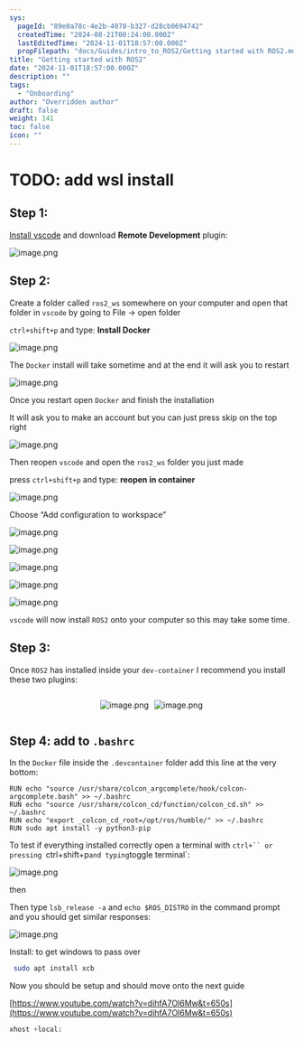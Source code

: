 ```yaml
---
sys:
  pageId: "89e0a78c-4e2b-4070-b327-d28cb0694742"
  createdTime: "2024-08-21T00:24:00.000Z"
  lastEditedTime: "2024-11-01T18:57:00.000Z"
  propFilepath: "docs/Guides/intro_to_ROS2/Getting started with ROS2.md"
title: "Getting started with ROS2"
date: "2024-11-01T18:57:00.000Z"
description: ""
tags:
  - "Onboarding"
author: "Overridden author"
draft: false
weight: 141
toc: false
icon: ""
---
```


# TODO: add wsl install

## Step 1:

[Install vscode](https://code.visualstudio.com/download) and download **Remote Development** plugin:

![image.png](https://prod-files-secure.s3.us-west-2.amazonaws.com/d518164a-d88e-44d1-a4ee-3adb3bd8bce0/efb52993-1881-4a40-b95e-6f020334f022/image.png?X-Amz-Algorithm=AWS4-HMAC-SHA256&X-Amz-Content-Sha256=UNSIGNED-PAYLOAD&X-Amz-Credential=ASIAZI2LB466XESFMHYA%2F20250201%2Fus-west-2%2Fs3%2Faws4_request&X-Amz-Date=20250201T150249Z&X-Amz-Expires=3600&X-Amz-Security-Token=IQoJb3JpZ2luX2VjEM7%2F%2F%2F%2F%2F%2F%2F%2F%2F%2FwEaCXVzLXdlc3QtMiJHMEUCIDzQhymC6dpPvZBFG5x1BqOitR2VT5y7PSIx8ZhgQSFRAiEAgYEZ5rtlc3CXMCJxSrGlmp1Eyko3h2S0EQshL8kj2iAqiAQI1%2F%2F%2F%2F%2F%2F%2F%2F%2F%2F%2FARAAGgw2Mzc0MjMxODM4MDUiDAT%2FXs7MQVToeFxzwSrcA9wXNqt2MPf6u3%2Bc22JvLCqNKNOZrwtPuggUzty4hhrHQ6DC0Z3aO8JSuoI6B7PbZOIPYUSP0mGO%2BC%2BOV%2BqkfTgfjsejMKGHQnjZihO3Q6KvYD5yFlaAacK2ZgTpvuzuegmuWZT36YQjUduEuV%2F%2FBoEukZqcFAYuKoGsF%2BSQD0ipMkMcxJtG9UkMpYjbdkJiVrFMTU9%2FabPg5GJj97U0XXJ10HhjYkCfCBFTXPuD%2BX8ycqHT439kZ4xrE4Rei%2B0YN7pudICVFKqwieEnwVHftvJf%2BuAu0cWxXV78QUMnxN7wAyub3wPCJ5ZEeh5EpRMCJ9JK2KNep0VCxb1G01rhWjp4%2BMzfrrxZqOS16F5U5QO1JR0KrzD5%2Fn10UW8rQUTJcR2nxHghvaxGh5kd%2FRuUR99tcyBxcfO4wjdeiAT6Sa%2BNlJkpZNcoJ5KKF3N1qySg0hTpnjPq9TIsH6uuBzx%2BGGugyRk07OrV7k0z6n5a0IuQvYV%2FNJ1Uh%2BnjUlBN9gJvjGnADKL9bMb21DKNCjZXjggh87YgQEKZtk1mzV3F%2FQH%2F98AhOth4abV0hHsyaGnv7YQ81MlPcd7a9ctjtLH5eL%2Bm4etkfoKo%2B8LcgeY2v%2FPWKT5qpfbU8WPXjtcGMPPD%2BLwGOqUBa2RaL7qzegvHU88IvRlEP6usoYC7mFKknFSZR585r7OTH54QeFd%2FRdpmnmDd4HJLkr7HRphTU9MtBpPPgjcrJxV0s0Td3rtpiLYDX%2B4Y5W0I%2FqbTIfdadXtqj7yYiQSgYX7fi9AweLDXBghdKzlrOInR4YBvK7Y9Q9NlhmHoKG7SKnVcXxHwDybfkOFlY%2B4BhEs52JImh%2BYZYHRW2K5M5niZQ6bC&X-Amz-Signature=48bf92c924c309ccb77bac3170d1c1e769faf932f5df1d0a585a491f59cee451&X-Amz-SignedHeaders=host&x-id=GetObject)

## Step 2:

Create a folder called `ros2_ws` somewhere on your computer and open that folder in `vscode` by going to File → open folder 

`ctrl+shift+p` and type: **Install Docker**

![image.png](https://prod-files-secure.s3.us-west-2.amazonaws.com/d518164a-d88e-44d1-a4ee-3adb3bd8bce0/2269dc0e-1cd5-47ff-bceb-c04ad9b2eab0/image.png?X-Amz-Algorithm=AWS4-HMAC-SHA256&X-Amz-Content-Sha256=UNSIGNED-PAYLOAD&X-Amz-Credential=ASIAZI2LB466XESFMHYA%2F20250201%2Fus-west-2%2Fs3%2Faws4_request&X-Amz-Date=20250201T150249Z&X-Amz-Expires=3600&X-Amz-Security-Token=IQoJb3JpZ2luX2VjEM7%2F%2F%2F%2F%2F%2F%2F%2F%2F%2FwEaCXVzLXdlc3QtMiJHMEUCIDzQhymC6dpPvZBFG5x1BqOitR2VT5y7PSIx8ZhgQSFRAiEAgYEZ5rtlc3CXMCJxSrGlmp1Eyko3h2S0EQshL8kj2iAqiAQI1%2F%2F%2F%2F%2F%2F%2F%2F%2F%2F%2FARAAGgw2Mzc0MjMxODM4MDUiDAT%2FXs7MQVToeFxzwSrcA9wXNqt2MPf6u3%2Bc22JvLCqNKNOZrwtPuggUzty4hhrHQ6DC0Z3aO8JSuoI6B7PbZOIPYUSP0mGO%2BC%2BOV%2BqkfTgfjsejMKGHQnjZihO3Q6KvYD5yFlaAacK2ZgTpvuzuegmuWZT36YQjUduEuV%2F%2FBoEukZqcFAYuKoGsF%2BSQD0ipMkMcxJtG9UkMpYjbdkJiVrFMTU9%2FabPg5GJj97U0XXJ10HhjYkCfCBFTXPuD%2BX8ycqHT439kZ4xrE4Rei%2B0YN7pudICVFKqwieEnwVHftvJf%2BuAu0cWxXV78QUMnxN7wAyub3wPCJ5ZEeh5EpRMCJ9JK2KNep0VCxb1G01rhWjp4%2BMzfrrxZqOS16F5U5QO1JR0KrzD5%2Fn10UW8rQUTJcR2nxHghvaxGh5kd%2FRuUR99tcyBxcfO4wjdeiAT6Sa%2BNlJkpZNcoJ5KKF3N1qySg0hTpnjPq9TIsH6uuBzx%2BGGugyRk07OrV7k0z6n5a0IuQvYV%2FNJ1Uh%2BnjUlBN9gJvjGnADKL9bMb21DKNCjZXjggh87YgQEKZtk1mzV3F%2FQH%2F98AhOth4abV0hHsyaGnv7YQ81MlPcd7a9ctjtLH5eL%2Bm4etkfoKo%2B8LcgeY2v%2FPWKT5qpfbU8WPXjtcGMPPD%2BLwGOqUBa2RaL7qzegvHU88IvRlEP6usoYC7mFKknFSZR585r7OTH54QeFd%2FRdpmnmDd4HJLkr7HRphTU9MtBpPPgjcrJxV0s0Td3rtpiLYDX%2B4Y5W0I%2FqbTIfdadXtqj7yYiQSgYX7fi9AweLDXBghdKzlrOInR4YBvK7Y9Q9NlhmHoKG7SKnVcXxHwDybfkOFlY%2B4BhEs52JImh%2BYZYHRW2K5M5niZQ6bC&X-Amz-Signature=773a9b0b781e108a8d99399313ec4499e2354f2ed3ed5672414db028372cbd69&X-Amz-SignedHeaders=host&x-id=GetObject)

The `Docker` install will take sometime and at the end it will ask you to restart

![image.png](https://prod-files-secure.s3.us-west-2.amazonaws.com/d518164a-d88e-44d1-a4ee-3adb3bd8bce0/ed233f78-be33-4b1f-b89c-9c346c0e961e/image.png?X-Amz-Algorithm=AWS4-HMAC-SHA256&X-Amz-Content-Sha256=UNSIGNED-PAYLOAD&X-Amz-Credential=ASIAZI2LB466XESFMHYA%2F20250201%2Fus-west-2%2Fs3%2Faws4_request&X-Amz-Date=20250201T150249Z&X-Amz-Expires=3600&X-Amz-Security-Token=IQoJb3JpZ2luX2VjEM7%2F%2F%2F%2F%2F%2F%2F%2F%2F%2FwEaCXVzLXdlc3QtMiJHMEUCIDzQhymC6dpPvZBFG5x1BqOitR2VT5y7PSIx8ZhgQSFRAiEAgYEZ5rtlc3CXMCJxSrGlmp1Eyko3h2S0EQshL8kj2iAqiAQI1%2F%2F%2F%2F%2F%2F%2F%2F%2F%2F%2FARAAGgw2Mzc0MjMxODM4MDUiDAT%2FXs7MQVToeFxzwSrcA9wXNqt2MPf6u3%2Bc22JvLCqNKNOZrwtPuggUzty4hhrHQ6DC0Z3aO8JSuoI6B7PbZOIPYUSP0mGO%2BC%2BOV%2BqkfTgfjsejMKGHQnjZihO3Q6KvYD5yFlaAacK2ZgTpvuzuegmuWZT36YQjUduEuV%2F%2FBoEukZqcFAYuKoGsF%2BSQD0ipMkMcxJtG9UkMpYjbdkJiVrFMTU9%2FabPg5GJj97U0XXJ10HhjYkCfCBFTXPuD%2BX8ycqHT439kZ4xrE4Rei%2B0YN7pudICVFKqwieEnwVHftvJf%2BuAu0cWxXV78QUMnxN7wAyub3wPCJ5ZEeh5EpRMCJ9JK2KNep0VCxb1G01rhWjp4%2BMzfrrxZqOS16F5U5QO1JR0KrzD5%2Fn10UW8rQUTJcR2nxHghvaxGh5kd%2FRuUR99tcyBxcfO4wjdeiAT6Sa%2BNlJkpZNcoJ5KKF3N1qySg0hTpnjPq9TIsH6uuBzx%2BGGugyRk07OrV7k0z6n5a0IuQvYV%2FNJ1Uh%2BnjUlBN9gJvjGnADKL9bMb21DKNCjZXjggh87YgQEKZtk1mzV3F%2FQH%2F98AhOth4abV0hHsyaGnv7YQ81MlPcd7a9ctjtLH5eL%2Bm4etkfoKo%2B8LcgeY2v%2FPWKT5qpfbU8WPXjtcGMPPD%2BLwGOqUBa2RaL7qzegvHU88IvRlEP6usoYC7mFKknFSZR585r7OTH54QeFd%2FRdpmnmDd4HJLkr7HRphTU9MtBpPPgjcrJxV0s0Td3rtpiLYDX%2B4Y5W0I%2FqbTIfdadXtqj7yYiQSgYX7fi9AweLDXBghdKzlrOInR4YBvK7Y9Q9NlhmHoKG7SKnVcXxHwDybfkOFlY%2B4BhEs52JImh%2BYZYHRW2K5M5niZQ6bC&X-Amz-Signature=b97c939e5f47336e08f38af229e77efeda16b3202aaf2d2158daa347542dbf93&X-Amz-SignedHeaders=host&x-id=GetObject)

Once you restart open `Docker` and finish the installation

It will ask you to make an account but you can just press skip on the top right

![image.png](https://prod-files-secure.s3.us-west-2.amazonaws.com/d518164a-d88e-44d1-a4ee-3adb3bd8bce0/21010ad9-1659-4fd9-9f59-9932a09b2a3d/image.png?X-Amz-Algorithm=AWS4-HMAC-SHA256&X-Amz-Content-Sha256=UNSIGNED-PAYLOAD&X-Amz-Credential=ASIAZI2LB466XESFMHYA%2F20250201%2Fus-west-2%2Fs3%2Faws4_request&X-Amz-Date=20250201T150249Z&X-Amz-Expires=3600&X-Amz-Security-Token=IQoJb3JpZ2luX2VjEM7%2F%2F%2F%2F%2F%2F%2F%2F%2F%2FwEaCXVzLXdlc3QtMiJHMEUCIDzQhymC6dpPvZBFG5x1BqOitR2VT5y7PSIx8ZhgQSFRAiEAgYEZ5rtlc3CXMCJxSrGlmp1Eyko3h2S0EQshL8kj2iAqiAQI1%2F%2F%2F%2F%2F%2F%2F%2F%2F%2F%2FARAAGgw2Mzc0MjMxODM4MDUiDAT%2FXs7MQVToeFxzwSrcA9wXNqt2MPf6u3%2Bc22JvLCqNKNOZrwtPuggUzty4hhrHQ6DC0Z3aO8JSuoI6B7PbZOIPYUSP0mGO%2BC%2BOV%2BqkfTgfjsejMKGHQnjZihO3Q6KvYD5yFlaAacK2ZgTpvuzuegmuWZT36YQjUduEuV%2F%2FBoEukZqcFAYuKoGsF%2BSQD0ipMkMcxJtG9UkMpYjbdkJiVrFMTU9%2FabPg5GJj97U0XXJ10HhjYkCfCBFTXPuD%2BX8ycqHT439kZ4xrE4Rei%2B0YN7pudICVFKqwieEnwVHftvJf%2BuAu0cWxXV78QUMnxN7wAyub3wPCJ5ZEeh5EpRMCJ9JK2KNep0VCxb1G01rhWjp4%2BMzfrrxZqOS16F5U5QO1JR0KrzD5%2Fn10UW8rQUTJcR2nxHghvaxGh5kd%2FRuUR99tcyBxcfO4wjdeiAT6Sa%2BNlJkpZNcoJ5KKF3N1qySg0hTpnjPq9TIsH6uuBzx%2BGGugyRk07OrV7k0z6n5a0IuQvYV%2FNJ1Uh%2BnjUlBN9gJvjGnADKL9bMb21DKNCjZXjggh87YgQEKZtk1mzV3F%2FQH%2F98AhOth4abV0hHsyaGnv7YQ81MlPcd7a9ctjtLH5eL%2Bm4etkfoKo%2B8LcgeY2v%2FPWKT5qpfbU8WPXjtcGMPPD%2BLwGOqUBa2RaL7qzegvHU88IvRlEP6usoYC7mFKknFSZR585r7OTH54QeFd%2FRdpmnmDd4HJLkr7HRphTU9MtBpPPgjcrJxV0s0Td3rtpiLYDX%2B4Y5W0I%2FqbTIfdadXtqj7yYiQSgYX7fi9AweLDXBghdKzlrOInR4YBvK7Y9Q9NlhmHoKG7SKnVcXxHwDybfkOFlY%2B4BhEs52JImh%2BYZYHRW2K5M5niZQ6bC&X-Amz-Signature=21f5f5ed9dade3adeb492c157a1938b423111b2deb4a106419b6f65dc4553152&X-Amz-SignedHeaders=host&x-id=GetObject)

Then reopen `vscode` and open the `ros2_ws` folder you just made

press `ctrl+shift+p` and type: **reopen in container**

![image.png](https://prod-files-secure.s3.us-west-2.amazonaws.com/d518164a-d88e-44d1-a4ee-3adb3bd8bce0/4e93b8c2-41ad-488c-8095-c74205196118/image.png?X-Amz-Algorithm=AWS4-HMAC-SHA256&X-Amz-Content-Sha256=UNSIGNED-PAYLOAD&X-Amz-Credential=ASIAZI2LB466XESFMHYA%2F20250201%2Fus-west-2%2Fs3%2Faws4_request&X-Amz-Date=20250201T150249Z&X-Amz-Expires=3600&X-Amz-Security-Token=IQoJb3JpZ2luX2VjEM7%2F%2F%2F%2F%2F%2F%2F%2F%2F%2FwEaCXVzLXdlc3QtMiJHMEUCIDzQhymC6dpPvZBFG5x1BqOitR2VT5y7PSIx8ZhgQSFRAiEAgYEZ5rtlc3CXMCJxSrGlmp1Eyko3h2S0EQshL8kj2iAqiAQI1%2F%2F%2F%2F%2F%2F%2F%2F%2F%2F%2FARAAGgw2Mzc0MjMxODM4MDUiDAT%2FXs7MQVToeFxzwSrcA9wXNqt2MPf6u3%2Bc22JvLCqNKNOZrwtPuggUzty4hhrHQ6DC0Z3aO8JSuoI6B7PbZOIPYUSP0mGO%2BC%2BOV%2BqkfTgfjsejMKGHQnjZihO3Q6KvYD5yFlaAacK2ZgTpvuzuegmuWZT36YQjUduEuV%2F%2FBoEukZqcFAYuKoGsF%2BSQD0ipMkMcxJtG9UkMpYjbdkJiVrFMTU9%2FabPg5GJj97U0XXJ10HhjYkCfCBFTXPuD%2BX8ycqHT439kZ4xrE4Rei%2B0YN7pudICVFKqwieEnwVHftvJf%2BuAu0cWxXV78QUMnxN7wAyub3wPCJ5ZEeh5EpRMCJ9JK2KNep0VCxb1G01rhWjp4%2BMzfrrxZqOS16F5U5QO1JR0KrzD5%2Fn10UW8rQUTJcR2nxHghvaxGh5kd%2FRuUR99tcyBxcfO4wjdeiAT6Sa%2BNlJkpZNcoJ5KKF3N1qySg0hTpnjPq9TIsH6uuBzx%2BGGugyRk07OrV7k0z6n5a0IuQvYV%2FNJ1Uh%2BnjUlBN9gJvjGnADKL9bMb21DKNCjZXjggh87YgQEKZtk1mzV3F%2FQH%2F98AhOth4abV0hHsyaGnv7YQ81MlPcd7a9ctjtLH5eL%2Bm4etkfoKo%2B8LcgeY2v%2FPWKT5qpfbU8WPXjtcGMPPD%2BLwGOqUBa2RaL7qzegvHU88IvRlEP6usoYC7mFKknFSZR585r7OTH54QeFd%2FRdpmnmDd4HJLkr7HRphTU9MtBpPPgjcrJxV0s0Td3rtpiLYDX%2B4Y5W0I%2FqbTIfdadXtqj7yYiQSgYX7fi9AweLDXBghdKzlrOInR4YBvK7Y9Q9NlhmHoKG7SKnVcXxHwDybfkOFlY%2B4BhEs52JImh%2BYZYHRW2K5M5niZQ6bC&X-Amz-Signature=682b32886d2139159a4314a553e4ae424b12348f0e6cd894b7a479fe2dae9eda&X-Amz-SignedHeaders=host&x-id=GetObject)

Choose “Add configuration to workspace”

![image.png](https://prod-files-secure.s3.us-west-2.amazonaws.com/d518164a-d88e-44d1-a4ee-3adb3bd8bce0/9560b282-5060-4989-ba37-97e7b2c22476/image.png?X-Amz-Algorithm=AWS4-HMAC-SHA256&X-Amz-Content-Sha256=UNSIGNED-PAYLOAD&X-Amz-Credential=ASIAZI2LB466XESFMHYA%2F20250201%2Fus-west-2%2Fs3%2Faws4_request&X-Amz-Date=20250201T150249Z&X-Amz-Expires=3600&X-Amz-Security-Token=IQoJb3JpZ2luX2VjEM7%2F%2F%2F%2F%2F%2F%2F%2F%2F%2FwEaCXVzLXdlc3QtMiJHMEUCIDzQhymC6dpPvZBFG5x1BqOitR2VT5y7PSIx8ZhgQSFRAiEAgYEZ5rtlc3CXMCJxSrGlmp1Eyko3h2S0EQshL8kj2iAqiAQI1%2F%2F%2F%2F%2F%2F%2F%2F%2F%2F%2FARAAGgw2Mzc0MjMxODM4MDUiDAT%2FXs7MQVToeFxzwSrcA9wXNqt2MPf6u3%2Bc22JvLCqNKNOZrwtPuggUzty4hhrHQ6DC0Z3aO8JSuoI6B7PbZOIPYUSP0mGO%2BC%2BOV%2BqkfTgfjsejMKGHQnjZihO3Q6KvYD5yFlaAacK2ZgTpvuzuegmuWZT36YQjUduEuV%2F%2FBoEukZqcFAYuKoGsF%2BSQD0ipMkMcxJtG9UkMpYjbdkJiVrFMTU9%2FabPg5GJj97U0XXJ10HhjYkCfCBFTXPuD%2BX8ycqHT439kZ4xrE4Rei%2B0YN7pudICVFKqwieEnwVHftvJf%2BuAu0cWxXV78QUMnxN7wAyub3wPCJ5ZEeh5EpRMCJ9JK2KNep0VCxb1G01rhWjp4%2BMzfrrxZqOS16F5U5QO1JR0KrzD5%2Fn10UW8rQUTJcR2nxHghvaxGh5kd%2FRuUR99tcyBxcfO4wjdeiAT6Sa%2BNlJkpZNcoJ5KKF3N1qySg0hTpnjPq9TIsH6uuBzx%2BGGugyRk07OrV7k0z6n5a0IuQvYV%2FNJ1Uh%2BnjUlBN9gJvjGnADKL9bMb21DKNCjZXjggh87YgQEKZtk1mzV3F%2FQH%2F98AhOth4abV0hHsyaGnv7YQ81MlPcd7a9ctjtLH5eL%2Bm4etkfoKo%2B8LcgeY2v%2FPWKT5qpfbU8WPXjtcGMPPD%2BLwGOqUBa2RaL7qzegvHU88IvRlEP6usoYC7mFKknFSZR585r7OTH54QeFd%2FRdpmnmDd4HJLkr7HRphTU9MtBpPPgjcrJxV0s0Td3rtpiLYDX%2B4Y5W0I%2FqbTIfdadXtqj7yYiQSgYX7fi9AweLDXBghdKzlrOInR4YBvK7Y9Q9NlhmHoKG7SKnVcXxHwDybfkOFlY%2B4BhEs52JImh%2BYZYHRW2K5M5niZQ6bC&X-Amz-Signature=26b24113422482dacb53ae4f45ad7fd157f5660ba01f422b6be990d65570ecfc&X-Amz-SignedHeaders=host&x-id=GetObject)

![image.png](https://prod-files-secure.s3.us-west-2.amazonaws.com/d518164a-d88e-44d1-a4ee-3adb3bd8bce0/2ee63f81-886b-48e8-a553-dc6e5eac99e4/image.png?X-Amz-Algorithm=AWS4-HMAC-SHA256&X-Amz-Content-Sha256=UNSIGNED-PAYLOAD&X-Amz-Credential=ASIAZI2LB466XESFMHYA%2F20250201%2Fus-west-2%2Fs3%2Faws4_request&X-Amz-Date=20250201T150249Z&X-Amz-Expires=3600&X-Amz-Security-Token=IQoJb3JpZ2luX2VjEM7%2F%2F%2F%2F%2F%2F%2F%2F%2F%2FwEaCXVzLXdlc3QtMiJHMEUCIDzQhymC6dpPvZBFG5x1BqOitR2VT5y7PSIx8ZhgQSFRAiEAgYEZ5rtlc3CXMCJxSrGlmp1Eyko3h2S0EQshL8kj2iAqiAQI1%2F%2F%2F%2F%2F%2F%2F%2F%2F%2F%2FARAAGgw2Mzc0MjMxODM4MDUiDAT%2FXs7MQVToeFxzwSrcA9wXNqt2MPf6u3%2Bc22JvLCqNKNOZrwtPuggUzty4hhrHQ6DC0Z3aO8JSuoI6B7PbZOIPYUSP0mGO%2BC%2BOV%2BqkfTgfjsejMKGHQnjZihO3Q6KvYD5yFlaAacK2ZgTpvuzuegmuWZT36YQjUduEuV%2F%2FBoEukZqcFAYuKoGsF%2BSQD0ipMkMcxJtG9UkMpYjbdkJiVrFMTU9%2FabPg5GJj97U0XXJ10HhjYkCfCBFTXPuD%2BX8ycqHT439kZ4xrE4Rei%2B0YN7pudICVFKqwieEnwVHftvJf%2BuAu0cWxXV78QUMnxN7wAyub3wPCJ5ZEeh5EpRMCJ9JK2KNep0VCxb1G01rhWjp4%2BMzfrrxZqOS16F5U5QO1JR0KrzD5%2Fn10UW8rQUTJcR2nxHghvaxGh5kd%2FRuUR99tcyBxcfO4wjdeiAT6Sa%2BNlJkpZNcoJ5KKF3N1qySg0hTpnjPq9TIsH6uuBzx%2BGGugyRk07OrV7k0z6n5a0IuQvYV%2FNJ1Uh%2BnjUlBN9gJvjGnADKL9bMb21DKNCjZXjggh87YgQEKZtk1mzV3F%2FQH%2F98AhOth4abV0hHsyaGnv7YQ81MlPcd7a9ctjtLH5eL%2Bm4etkfoKo%2B8LcgeY2v%2FPWKT5qpfbU8WPXjtcGMPPD%2BLwGOqUBa2RaL7qzegvHU88IvRlEP6usoYC7mFKknFSZR585r7OTH54QeFd%2FRdpmnmDd4HJLkr7HRphTU9MtBpPPgjcrJxV0s0Td3rtpiLYDX%2B4Y5W0I%2FqbTIfdadXtqj7yYiQSgYX7fi9AweLDXBghdKzlrOInR4YBvK7Y9Q9NlhmHoKG7SKnVcXxHwDybfkOFlY%2B4BhEs52JImh%2BYZYHRW2K5M5niZQ6bC&X-Amz-Signature=544eccc034549616a91bff1c2cc79e6ace5c88a1ef94b8628cdd587c6546d630&X-Amz-SignedHeaders=host&x-id=GetObject)

![image.png](https://prod-files-secure.s3.us-west-2.amazonaws.com/d518164a-d88e-44d1-a4ee-3adb3bd8bce0/ae1580b2-b048-407e-aed9-b584224a7a04/image.png?X-Amz-Algorithm=AWS4-HMAC-SHA256&X-Amz-Content-Sha256=UNSIGNED-PAYLOAD&X-Amz-Credential=ASIAZI2LB466XESFMHYA%2F20250201%2Fus-west-2%2Fs3%2Faws4_request&X-Amz-Date=20250201T150249Z&X-Amz-Expires=3600&X-Amz-Security-Token=IQoJb3JpZ2luX2VjEM7%2F%2F%2F%2F%2F%2F%2F%2F%2F%2FwEaCXVzLXdlc3QtMiJHMEUCIDzQhymC6dpPvZBFG5x1BqOitR2VT5y7PSIx8ZhgQSFRAiEAgYEZ5rtlc3CXMCJxSrGlmp1Eyko3h2S0EQshL8kj2iAqiAQI1%2F%2F%2F%2F%2F%2F%2F%2F%2F%2F%2FARAAGgw2Mzc0MjMxODM4MDUiDAT%2FXs7MQVToeFxzwSrcA9wXNqt2MPf6u3%2Bc22JvLCqNKNOZrwtPuggUzty4hhrHQ6DC0Z3aO8JSuoI6B7PbZOIPYUSP0mGO%2BC%2BOV%2BqkfTgfjsejMKGHQnjZihO3Q6KvYD5yFlaAacK2ZgTpvuzuegmuWZT36YQjUduEuV%2F%2FBoEukZqcFAYuKoGsF%2BSQD0ipMkMcxJtG9UkMpYjbdkJiVrFMTU9%2FabPg5GJj97U0XXJ10HhjYkCfCBFTXPuD%2BX8ycqHT439kZ4xrE4Rei%2B0YN7pudICVFKqwieEnwVHftvJf%2BuAu0cWxXV78QUMnxN7wAyub3wPCJ5ZEeh5EpRMCJ9JK2KNep0VCxb1G01rhWjp4%2BMzfrrxZqOS16F5U5QO1JR0KrzD5%2Fn10UW8rQUTJcR2nxHghvaxGh5kd%2FRuUR99tcyBxcfO4wjdeiAT6Sa%2BNlJkpZNcoJ5KKF3N1qySg0hTpnjPq9TIsH6uuBzx%2BGGugyRk07OrV7k0z6n5a0IuQvYV%2FNJ1Uh%2BnjUlBN9gJvjGnADKL9bMb21DKNCjZXjggh87YgQEKZtk1mzV3F%2FQH%2F98AhOth4abV0hHsyaGnv7YQ81MlPcd7a9ctjtLH5eL%2Bm4etkfoKo%2B8LcgeY2v%2FPWKT5qpfbU8WPXjtcGMPPD%2BLwGOqUBa2RaL7qzegvHU88IvRlEP6usoYC7mFKknFSZR585r7OTH54QeFd%2FRdpmnmDd4HJLkr7HRphTU9MtBpPPgjcrJxV0s0Td3rtpiLYDX%2B4Y5W0I%2FqbTIfdadXtqj7yYiQSgYX7fi9AweLDXBghdKzlrOInR4YBvK7Y9Q9NlhmHoKG7SKnVcXxHwDybfkOFlY%2B4BhEs52JImh%2BYZYHRW2K5M5niZQ6bC&X-Amz-Signature=eee3edea5b81412ddca01c72ff20ecf5e0525333de90f750a02725de8f468c83&X-Amz-SignedHeaders=host&x-id=GetObject)

![image.png](https://prod-files-secure.s3.us-west-2.amazonaws.com/d518164a-d88e-44d1-a4ee-3adb3bd8bce0/53255b28-f75e-430f-b9e3-c0ac8577e42b/image.png?X-Amz-Algorithm=AWS4-HMAC-SHA256&X-Amz-Content-Sha256=UNSIGNED-PAYLOAD&X-Amz-Credential=ASIAZI2LB466XESFMHYA%2F20250201%2Fus-west-2%2Fs3%2Faws4_request&X-Amz-Date=20250201T150249Z&X-Amz-Expires=3600&X-Amz-Security-Token=IQoJb3JpZ2luX2VjEM7%2F%2F%2F%2F%2F%2F%2F%2F%2F%2FwEaCXVzLXdlc3QtMiJHMEUCIDzQhymC6dpPvZBFG5x1BqOitR2VT5y7PSIx8ZhgQSFRAiEAgYEZ5rtlc3CXMCJxSrGlmp1Eyko3h2S0EQshL8kj2iAqiAQI1%2F%2F%2F%2F%2F%2F%2F%2F%2F%2F%2FARAAGgw2Mzc0MjMxODM4MDUiDAT%2FXs7MQVToeFxzwSrcA9wXNqt2MPf6u3%2Bc22JvLCqNKNOZrwtPuggUzty4hhrHQ6DC0Z3aO8JSuoI6B7PbZOIPYUSP0mGO%2BC%2BOV%2BqkfTgfjsejMKGHQnjZihO3Q6KvYD5yFlaAacK2ZgTpvuzuegmuWZT36YQjUduEuV%2F%2FBoEukZqcFAYuKoGsF%2BSQD0ipMkMcxJtG9UkMpYjbdkJiVrFMTU9%2FabPg5GJj97U0XXJ10HhjYkCfCBFTXPuD%2BX8ycqHT439kZ4xrE4Rei%2B0YN7pudICVFKqwieEnwVHftvJf%2BuAu0cWxXV78QUMnxN7wAyub3wPCJ5ZEeh5EpRMCJ9JK2KNep0VCxb1G01rhWjp4%2BMzfrrxZqOS16F5U5QO1JR0KrzD5%2Fn10UW8rQUTJcR2nxHghvaxGh5kd%2FRuUR99tcyBxcfO4wjdeiAT6Sa%2BNlJkpZNcoJ5KKF3N1qySg0hTpnjPq9TIsH6uuBzx%2BGGugyRk07OrV7k0z6n5a0IuQvYV%2FNJ1Uh%2BnjUlBN9gJvjGnADKL9bMb21DKNCjZXjggh87YgQEKZtk1mzV3F%2FQH%2F98AhOth4abV0hHsyaGnv7YQ81MlPcd7a9ctjtLH5eL%2Bm4etkfoKo%2B8LcgeY2v%2FPWKT5qpfbU8WPXjtcGMPPD%2BLwGOqUBa2RaL7qzegvHU88IvRlEP6usoYC7mFKknFSZR585r7OTH54QeFd%2FRdpmnmDd4HJLkr7HRphTU9MtBpPPgjcrJxV0s0Td3rtpiLYDX%2B4Y5W0I%2FqbTIfdadXtqj7yYiQSgYX7fi9AweLDXBghdKzlrOInR4YBvK7Y9Q9NlhmHoKG7SKnVcXxHwDybfkOFlY%2B4BhEs52JImh%2BYZYHRW2K5M5niZQ6bC&X-Amz-Signature=916d12dddc0a2a975aa6c3bbdd803aa0354a9434d72dce22af27a6d5a0ce1b79&X-Amz-SignedHeaders=host&x-id=GetObject)

![image.png](https://prod-files-secure.s3.us-west-2.amazonaws.com/d518164a-d88e-44d1-a4ee-3adb3bd8bce0/7c562767-5af9-4ffb-97d1-327bcdf4ee00/image.png?X-Amz-Algorithm=AWS4-HMAC-SHA256&X-Amz-Content-Sha256=UNSIGNED-PAYLOAD&X-Amz-Credential=ASIAZI2LB466XESFMHYA%2F20250201%2Fus-west-2%2Fs3%2Faws4_request&X-Amz-Date=20250201T150249Z&X-Amz-Expires=3600&X-Amz-Security-Token=IQoJb3JpZ2luX2VjEM7%2F%2F%2F%2F%2F%2F%2F%2F%2F%2FwEaCXVzLXdlc3QtMiJHMEUCIDzQhymC6dpPvZBFG5x1BqOitR2VT5y7PSIx8ZhgQSFRAiEAgYEZ5rtlc3CXMCJxSrGlmp1Eyko3h2S0EQshL8kj2iAqiAQI1%2F%2F%2F%2F%2F%2F%2F%2F%2F%2F%2FARAAGgw2Mzc0MjMxODM4MDUiDAT%2FXs7MQVToeFxzwSrcA9wXNqt2MPf6u3%2Bc22JvLCqNKNOZrwtPuggUzty4hhrHQ6DC0Z3aO8JSuoI6B7PbZOIPYUSP0mGO%2BC%2BOV%2BqkfTgfjsejMKGHQnjZihO3Q6KvYD5yFlaAacK2ZgTpvuzuegmuWZT36YQjUduEuV%2F%2FBoEukZqcFAYuKoGsF%2BSQD0ipMkMcxJtG9UkMpYjbdkJiVrFMTU9%2FabPg5GJj97U0XXJ10HhjYkCfCBFTXPuD%2BX8ycqHT439kZ4xrE4Rei%2B0YN7pudICVFKqwieEnwVHftvJf%2BuAu0cWxXV78QUMnxN7wAyub3wPCJ5ZEeh5EpRMCJ9JK2KNep0VCxb1G01rhWjp4%2BMzfrrxZqOS16F5U5QO1JR0KrzD5%2Fn10UW8rQUTJcR2nxHghvaxGh5kd%2FRuUR99tcyBxcfO4wjdeiAT6Sa%2BNlJkpZNcoJ5KKF3N1qySg0hTpnjPq9TIsH6uuBzx%2BGGugyRk07OrV7k0z6n5a0IuQvYV%2FNJ1Uh%2BnjUlBN9gJvjGnADKL9bMb21DKNCjZXjggh87YgQEKZtk1mzV3F%2FQH%2F98AhOth4abV0hHsyaGnv7YQ81MlPcd7a9ctjtLH5eL%2Bm4etkfoKo%2B8LcgeY2v%2FPWKT5qpfbU8WPXjtcGMPPD%2BLwGOqUBa2RaL7qzegvHU88IvRlEP6usoYC7mFKknFSZR585r7OTH54QeFd%2FRdpmnmDd4HJLkr7HRphTU9MtBpPPgjcrJxV0s0Td3rtpiLYDX%2B4Y5W0I%2FqbTIfdadXtqj7yYiQSgYX7fi9AweLDXBghdKzlrOInR4YBvK7Y9Q9NlhmHoKG7SKnVcXxHwDybfkOFlY%2B4BhEs52JImh%2BYZYHRW2K5M5niZQ6bC&X-Amz-Signature=b891b51a87541dd7cc40c7d4f95dcb1aa0552f0314987a42a5d8a9da60281e34&X-Amz-SignedHeaders=host&x-id=GetObject)

`vscode` will now install `ROS2` onto your computer so this may take some time.

## Step 3:

Once `ROS2` has installed inside your `dev-container` I recommend you install these two plugins:

<div style="display: flex;flex-direction: row; column-gap:10px; max-width: 630px;justify-content: center;">
<div>

![image.png](https://prod-files-secure.s3.us-west-2.amazonaws.com/d518164a-d88e-44d1-a4ee-3adb3bd8bce0/3fc3d550-5a54-4ba1-ba6b-faa01cdb7369/image.png?X-Amz-Algorithm=AWS4-HMAC-SHA256&X-Amz-Content-Sha256=UNSIGNED-PAYLOAD&X-Amz-Credential=ASIAZI2LB466SZRVBS4K%2F20250201%2Fus-west-2%2Fs3%2Faws4_request&X-Amz-Date=20250201T150256Z&X-Amz-Expires=3600&X-Amz-Security-Token=IQoJb3JpZ2luX2VjEM7%2F%2F%2F%2F%2F%2F%2F%2F%2F%2FwEaCXVzLXdlc3QtMiJIMEYCIQCid1wRZKpOrrUkkfNL2WG%2BJNwiddrKrvlbgRxPOx%2BBpAIhAMabEKxR80afu9xVtj%2FV7WR5dJ3GD6x95jR1pT1voADVKogECNf%2F%2F%2F%2F%2F%2F%2F%2F%2F%2FwEQABoMNjM3NDIzMTgzODA1Igz4qkS4Hn2ppPE%2FhBcq3AMi%2FLoHmPtzGol%2FIg2oTr1MLSCNmxARDWsrNCENftn7w6YjnvWdSIY34FfSTkGiJliejcKSuhZtpIFu6EyUw1xwHILdyY4HySh1eKzotHmBW3RSKGoJra0SL5RdNCsy6%2BM8O9pM8QmvJJ4ZndiqW9KlkDBuYTaWyZXkumGTE58nWYWccLOpNdl4I5eJVKPpQSoqNDVVhTehuTiDdhkRamwGhBqvvY%2BHPJU7GJDKBh71MPZR4sfUU5oyIZIaUrc6Ljm%2BQXK4cW29luBPNErpTpD5ZRCQgN%2Bb11FI9bRu82uRmRCZLIme5TyZQrKb%2BJTRbtfBpaKWYjvJiLqZJAhCIZoq251r7LFMeQgxdXrKRMZFkECJrPgC%2BtsaF1VlvV%2BRqXI3V9qYiGp%2BjvGvtfjc4tB0NJTS99JOAJrMGWLGbW1bwsZkdoHbmD%2FDnKD9r75lE1O71dX36HWc1VBq%2Bt%2F%2BasSAmTP2K%2BxDJ7CE2xWqK7oxLCtPXvXCJ6aK1C2MF5uBu%2BLyKeD8Zv0eNZFRAZec71JvO0gS%2BDm7ueCODOlIJeqSyDfUMqaqJxydNjZN3NqW3Kz2YaQ2ielwczrraJ%2FHw9nhYGuOpfTJqpl1HTwahheE81WJGB%2B91c%2BtF2Z84zC3yPi8BjqkAQz5Wmkw6rFVnyNNObNnxqVg7BSQ%2Byy1LOy0G%2F6NchbuUzNNYJjYcYpH1KOmRqFFWd3lNQ%2BImM1dASivpGXuxiM%2F0l%2FlmQaz7XkQ%2BD2NFTS8YVa1j6WakvaqjCy7X0hP6ByvdVDj2xd7WflmHLZ%2Fivmg07lkABFk%2BvdvQjk0w85oUjmE1Z08mUlhfxax2m6nEfwzFYPbwSA96Gpx%2FDsS7dJ5VCs2&X-Amz-Signature=0379aedc353d07b37b0e9c0ca7ff600829ddd0193156c5ad81c69e0c1271a46b&X-Amz-SignedHeaders=host&x-id=GetObject)

</div>
<div>

![image.png](https://prod-files-secure.s3.us-west-2.amazonaws.com/d518164a-d88e-44d1-a4ee-3adb3bd8bce0/d994cc66-13c2-4093-a5a3-f84cf4601a82/image.png?X-Amz-Algorithm=AWS4-HMAC-SHA256&X-Amz-Content-Sha256=UNSIGNED-PAYLOAD&X-Amz-Credential=ASIAZI2LB466URK4BLZB%2F20250201%2Fus-west-2%2Fs3%2Faws4_request&X-Amz-Date=20250201T150257Z&X-Amz-Expires=3600&X-Amz-Security-Token=IQoJb3JpZ2luX2VjEM7%2F%2F%2F%2F%2F%2F%2F%2F%2F%2FwEaCXVzLXdlc3QtMiJGMEQCIDCDXlp8nbEmPbk0CGB5A196d4WdN7TNqom%2FhdMGUF7jAiAy%2ByhhLbz432roJJYlXjWMxHFphNnkS58XJIn74cJ%2F1iqIBAjX%2F%2F%2F%2F%2F%2F%2F%2F%2F%2F8BEAAaDDYzNzQyMzE4MzgwNSIMjzIGiKBRrtOKOZMzKtwDJ%2FdNtnW3liW4XqbEyimpyA92N7FdAkB9yULpkCdJrx9RzKH3AfNOF6RJqXsI7WERb%2BT8maor8BnxN8GLKLo9vwsQ2qJBlMbd9xkFWtj8%2ByS2VSG391S2lQAX29zEcyz6NwUvrnVR8dbUCt81y0NjY7nUtUVmOckoeXJkUUiGTjOniTBFcPAkVGyPtN21tP9IBvcoatZn4YcW7OfCtayQXGHRnKGqD9YBTOZ1fjhnqh%2FJzW7NesAsRCTXmZ3lBEJBl5lMEUrNOUSoTwovCAcxlJIKX4R6hFXO01BqvvMhtgSgtznoUXcWlUDft%2BGk30OYW50k8VnH5ltnH9RigkE3OSC0enFhr2qxzLwA%2F%2BLqOBnZUhfC6Wo75RynlhEol0ioNi7LaWXup2QSulLD3Egu0N%2FN7f471uWBp45AXcF6IzwjyMvyCYpS%2BhKZik9Zu%2FjZempGQfoYRYJYnUUBiZBKFHCQqSCurQRKfNjkPUbXxXLsJ8ZL1iB8%2FgBxnTSHL8qVRDyODZ09%2FcSdlLHC5AAtAA9TVeckWh27wNTmG4PJshhvMdNVEXBItcz1bF31e5XmhXsT5ryg5FF8o4OmFrPVHz4G5so%2Fwa9jqUJ7WVpp8rHrYfYFmcjDEyNhfF4wn8j4vAY6pgGtsvdQBBLxvaiNstFsF8ANzrgsEDfe64mfGieiXyN7SkdRnitg3tdPybHmGgi%2FPIF%2Fk9jcgiNWM0KzPRh4UGeSqwTepw9kCClRiWZkrL%2Fmh1fvcMgQG1kx6Uz1xHGmu7CxI%2FC%2FvkZdocpgB6RB2VuTBnU9hgGFjh2qW8y4B34PDTKzEC2f%2FxdPlWhiBWTOQTyVO8Tz3IzUtkMDtrtPpSApLcmfY8CE&X-Amz-Signature=7653cb1f5177f41f3b71fcbc7bcfe61e4ab0eb6219547ab1c6017d2b4ea07b7b&X-Amz-SignedHeaders=host&x-id=GetObject)

</div>
</div>

## Step 4: add to `.bashrc`

In the `Docker` file inside the `.devcontainer` folder add this line at the very bottom: 

```docker
RUN echo "source /usr/share/colcon_argcomplete/hook/colcon-argcomplete.bash" >> ~/.bashrc
RUN echo "source /usr/share/colcon_cd/function/colcon_cd.sh" >> ~/.bashrc
RUN echo "export _colcon_cd_root=/opt/ros/humble/" >> ~/.bashrc
RUN sudo apt install -y python3-pip 
```

To test if everything installed correctly open a terminal with `ctrl+`` or pressing `ctrl+shift+p` and typing `toggle terminal`:

![image.png](https://prod-files-secure.s3.us-west-2.amazonaws.com/d518164a-d88e-44d1-a4ee-3adb3bd8bce0/6a4943d8-b04e-4c02-9a58-775f3384d1a5/image.png?X-Amz-Algorithm=AWS4-HMAC-SHA256&X-Amz-Content-Sha256=UNSIGNED-PAYLOAD&X-Amz-Credential=ASIAZI2LB466XESFMHYA%2F20250201%2Fus-west-2%2Fs3%2Faws4_request&X-Amz-Date=20250201T150249Z&X-Amz-Expires=3600&X-Amz-Security-Token=IQoJb3JpZ2luX2VjEM7%2F%2F%2F%2F%2F%2F%2F%2F%2F%2FwEaCXVzLXdlc3QtMiJHMEUCIDzQhymC6dpPvZBFG5x1BqOitR2VT5y7PSIx8ZhgQSFRAiEAgYEZ5rtlc3CXMCJxSrGlmp1Eyko3h2S0EQshL8kj2iAqiAQI1%2F%2F%2F%2F%2F%2F%2F%2F%2F%2F%2FARAAGgw2Mzc0MjMxODM4MDUiDAT%2FXs7MQVToeFxzwSrcA9wXNqt2MPf6u3%2Bc22JvLCqNKNOZrwtPuggUzty4hhrHQ6DC0Z3aO8JSuoI6B7PbZOIPYUSP0mGO%2BC%2BOV%2BqkfTgfjsejMKGHQnjZihO3Q6KvYD5yFlaAacK2ZgTpvuzuegmuWZT36YQjUduEuV%2F%2FBoEukZqcFAYuKoGsF%2BSQD0ipMkMcxJtG9UkMpYjbdkJiVrFMTU9%2FabPg5GJj97U0XXJ10HhjYkCfCBFTXPuD%2BX8ycqHT439kZ4xrE4Rei%2B0YN7pudICVFKqwieEnwVHftvJf%2BuAu0cWxXV78QUMnxN7wAyub3wPCJ5ZEeh5EpRMCJ9JK2KNep0VCxb1G01rhWjp4%2BMzfrrxZqOS16F5U5QO1JR0KrzD5%2Fn10UW8rQUTJcR2nxHghvaxGh5kd%2FRuUR99tcyBxcfO4wjdeiAT6Sa%2BNlJkpZNcoJ5KKF3N1qySg0hTpnjPq9TIsH6uuBzx%2BGGugyRk07OrV7k0z6n5a0IuQvYV%2FNJ1Uh%2BnjUlBN9gJvjGnADKL9bMb21DKNCjZXjggh87YgQEKZtk1mzV3F%2FQH%2F98AhOth4abV0hHsyaGnv7YQ81MlPcd7a9ctjtLH5eL%2Bm4etkfoKo%2B8LcgeY2v%2FPWKT5qpfbU8WPXjtcGMPPD%2BLwGOqUBa2RaL7qzegvHU88IvRlEP6usoYC7mFKknFSZR585r7OTH54QeFd%2FRdpmnmDd4HJLkr7HRphTU9MtBpPPgjcrJxV0s0Td3rtpiLYDX%2B4Y5W0I%2FqbTIfdadXtqj7yYiQSgYX7fi9AweLDXBghdKzlrOInR4YBvK7Y9Q9NlhmHoKG7SKnVcXxHwDybfkOFlY%2B4BhEs52JImh%2BYZYHRW2K5M5niZQ6bC&X-Amz-Signature=9377529179f8b68f6052616f1f6e629d45bb6613f0ddebf323ca5eb4a4cec1a1&X-Amz-SignedHeaders=host&x-id=GetObject)

then 

Then type `lsb_release -a` and `echo $ROS_DISTRO` in the command prompt and you should get similar responses:

![image.png](https://prod-files-secure.s3.us-west-2.amazonaws.com/d518164a-d88e-44d1-a4ee-3adb3bd8bce0/3e635dec-a805-4e85-8b9e-d000e5b71a4e/image.png?X-Amz-Algorithm=AWS4-HMAC-SHA256&X-Amz-Content-Sha256=UNSIGNED-PAYLOAD&X-Amz-Credential=ASIAZI2LB466XESFMHYA%2F20250201%2Fus-west-2%2Fs3%2Faws4_request&X-Amz-Date=20250201T150249Z&X-Amz-Expires=3600&X-Amz-Security-Token=IQoJb3JpZ2luX2VjEM7%2F%2F%2F%2F%2F%2F%2F%2F%2F%2FwEaCXVzLXdlc3QtMiJHMEUCIDzQhymC6dpPvZBFG5x1BqOitR2VT5y7PSIx8ZhgQSFRAiEAgYEZ5rtlc3CXMCJxSrGlmp1Eyko3h2S0EQshL8kj2iAqiAQI1%2F%2F%2F%2F%2F%2F%2F%2F%2F%2F%2FARAAGgw2Mzc0MjMxODM4MDUiDAT%2FXs7MQVToeFxzwSrcA9wXNqt2MPf6u3%2Bc22JvLCqNKNOZrwtPuggUzty4hhrHQ6DC0Z3aO8JSuoI6B7PbZOIPYUSP0mGO%2BC%2BOV%2BqkfTgfjsejMKGHQnjZihO3Q6KvYD5yFlaAacK2ZgTpvuzuegmuWZT36YQjUduEuV%2F%2FBoEukZqcFAYuKoGsF%2BSQD0ipMkMcxJtG9UkMpYjbdkJiVrFMTU9%2FabPg5GJj97U0XXJ10HhjYkCfCBFTXPuD%2BX8ycqHT439kZ4xrE4Rei%2B0YN7pudICVFKqwieEnwVHftvJf%2BuAu0cWxXV78QUMnxN7wAyub3wPCJ5ZEeh5EpRMCJ9JK2KNep0VCxb1G01rhWjp4%2BMzfrrxZqOS16F5U5QO1JR0KrzD5%2Fn10UW8rQUTJcR2nxHghvaxGh5kd%2FRuUR99tcyBxcfO4wjdeiAT6Sa%2BNlJkpZNcoJ5KKF3N1qySg0hTpnjPq9TIsH6uuBzx%2BGGugyRk07OrV7k0z6n5a0IuQvYV%2FNJ1Uh%2BnjUlBN9gJvjGnADKL9bMb21DKNCjZXjggh87YgQEKZtk1mzV3F%2FQH%2F98AhOth4abV0hHsyaGnv7YQ81MlPcd7a9ctjtLH5eL%2Bm4etkfoKo%2B8LcgeY2v%2FPWKT5qpfbU8WPXjtcGMPPD%2BLwGOqUBa2RaL7qzegvHU88IvRlEP6usoYC7mFKknFSZR585r7OTH54QeFd%2FRdpmnmDd4HJLkr7HRphTU9MtBpPPgjcrJxV0s0Td3rtpiLYDX%2B4Y5W0I%2FqbTIfdadXtqj7yYiQSgYX7fi9AweLDXBghdKzlrOInR4YBvK7Y9Q9NlhmHoKG7SKnVcXxHwDybfkOFlY%2B4BhEs52JImh%2BYZYHRW2K5M5niZQ6bC&X-Amz-Signature=f4014dbb8029bbe5fda15ac88c282207fa998cb6fc8c956978875ad72c12138c&X-Amz-SignedHeaders=host&x-id=GetObject)

Install:  to get windows to pass over

```bash
 sudo apt install xcb
```

Now you should be setup and should move onto the next guide 

[https://www.youtube.com/watch?v=dihfA7Ol6Mw&t=650s](https://www.youtube.com/watch?v=dihfA7Ol6Mw&t=650s)

```python
xhost +local:
```
